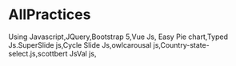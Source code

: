# AllPractices
Using Javascript,JQuery,Bootstrap 5,Vue Js,
Easy Pie chart,Typed Js.SuperSlide js,Cycle Slide Js,owlcarousal js,Country-state-select.js,scottbert JsVal js,
